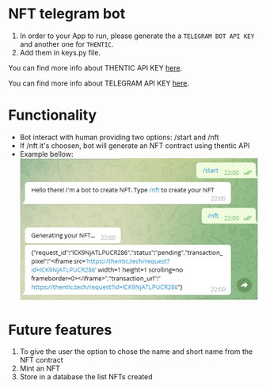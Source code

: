 # NFT telegram bot

1. In order to your App to run, please generate the a `TELEGRAM BOT API KEY` and another one for `THENTIC`.
2. Add them in keys.py file.

You can find more info about THENTIC API KEY [here](https://thentic.gitbook.io/api-docs/).

You can find more info about TELEGRAM API KEY [here](https://tutorial.cytron.io/2021/09/01/how-to-create-a-telegram-bot-get-the-api-key-and-chat-id/).

# Functionality

- Bot interact with human providing two options: /start and /nft
- If /nft it's choosen, bot will generate an NFT contract using thentic API
- Example bellow:
  ![image](./bot-screenshot.PNG)

# Future features

1. To give the user the option to chose the name and short name from the NFT contract
2. Mint an NFT
3. Store in a database the list NFTs created

